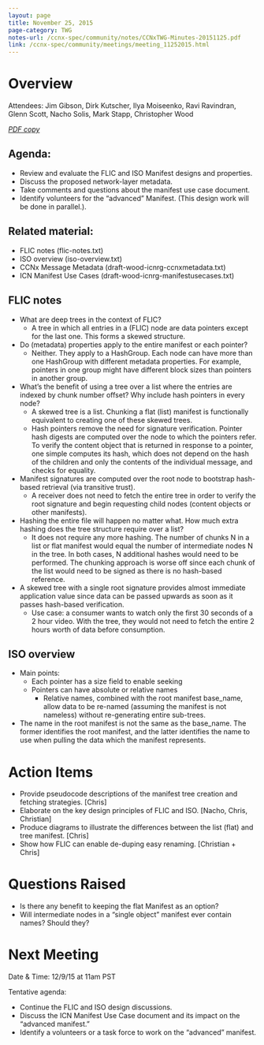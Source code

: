 ```yaml
---
layout: page
title: November 25, 2015
page-category: TWG
notes-url: /ccnx-spec/community/notes/CCNxTWG-Minutes-20151125.pdf
link: /ccnx-spec/community/meetings/meeting_11252015.html
---
```


# Overview

Attendees: Jim Gibson, Dirk Kutscher, Ilya Moiseenko, Ravi Ravindran, Glenn Scott, Nacho Solis, Mark Stapp, Christopher Wood

[*PDF copy*](/ccnx-spec/community/notes/CCNxTWG-Minutes-20151125.pdf)

## Agenda:

- Review and evaluate the FLIC and ISO Manifest designs and properties.
- Discuss the proposed network-layer metadata.
- Take comments and questions about the manifest use case document.
- Identify volunteers for the “advanced” Manifest. (This design work will be done in parallel.).

## Related material:

- FLIC notes (flic-notes.txt)
- ISO overview (iso-overview.txt)
- CCNx Message Metadata (draft-wood-icnrg-ccnxmetadata.txt)  
- ICN Manifest Use Cases (draft-wood-icnrg-manifestusecases.txt)

## FLIC notes

- What are deep trees in the context of FLIC?
    - A tree in which all entries in a (FLIC) node are data pointers except for the last one. This forms a skewed structure.
- Do (metadata) properties apply to the entire manifest or each pointer?
    - Neither. They apply to a HashGroup. Each node can have more than one HashGroup with different metadata properties. For example, pointers in one group might have different block sizes than pointers in another group.
- What’s the benefit of using a tree over a list where the entries are indexed by chunk number offset? Why include hash pointers in every node?
    - A skewed tree is a list. Chunking a flat (list) manifest is functionally equivalent to creating one of these skewed trees.
    - Hash pointers remove the need for signature verification. Pointer hash digests are computed over the node to which the pointers refer. To verify the content object that is returned in response to a pointer, one simple computes its hash, which does not depend on the hash of the children and only the contents of the individual message, and checks for equality.
- Manifest signatures are computed over the root node to bootstrap hash-based retrieval (via transitive trust).
    - A receiver does not need to fetch the entire tree in order to verify the root signature and begin requesting child nodes (content objects or other manifests).
- Hashing the entire file will happen no matter what. How much extra hashing does the tree structure require over a list?
    - It does not require any more hashing. The number of chunks N in a list or flat manifest would equal the number of intermediate nodes N in the tree. In both cases, N additional hashes would need to be performed. The chunking approach is worse off since each chunk of the list would need to be signed as there is no hash-based reference.
- A skewed tree with a single root signature provides almost immediate application value since data can be passed upwards as soon as it passes hash-based verification.
    - Use case: a consumer wants to watch only the first 30 seconds of a 2 hour video. With the tree, they would not need to fetch the entire 2 hours worth of data before consumption.

## ISO overview

- Main points:
    - Each pointer has a size field to enable seeking
    - Pointers can have absolute or relative names
        - Relative names, combined with the root manifest base_name, allow data to be re-named (assuming the manifest is not nameless) without re-generating entire sub-trees.
- The name in the root manifest is not the same as the base_name. The former identifies the root manifest, and the latter identifies the name to use when pulling the data which the manifest represents.

# Action Items

- Provide pseudocode descriptions of the manifest tree creation and fetching strategies. [Chris]
- Elaborate on the key design principles of FLIC and ISO. [Nacho, Chris, Christian]
- Produce diagrams to illustrate the differences between the list (flat) and tree manifest. [Chris]
- Show how FLIC can enable de-duping easy renaming. [Christian + Chris]

# Questions Raised

- Is there any benefit to keeping the flat Manifest as an option?
- Will intermediate nodes in a “single object” manifest ever contain names? Should they?

# Next Meeting

Date & Time: 12/9/15 at 11am PST

Tentative agenda:

- Continue the FLIC and ISO design discussions.
- Discuss the ICN Manifest Use Case document and its impact on the “advanced manifest.”
- Identify a volunteers or a task force to work on the “advanced” manifest.
